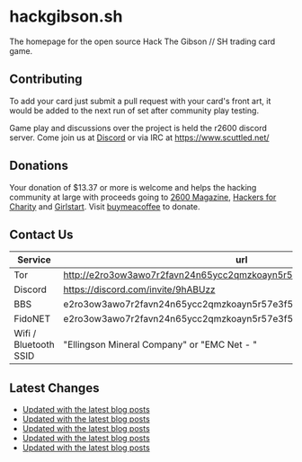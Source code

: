 # hackgibson.sh
The homepage for the open source Hack The Gibson // SH trading card game.


## Contributing

To add your card just submit a pull request with your card's front art, it would be added to the next run of set after community play testing.

Game play and discussions over the project is held the r2600 discord server. Come join us at [Discord](https://discord.com/invite/9hABUzz) or via IRC at https://www.scuttled.net/


## Donations

Your donation of $13.37 or more is welcome and helps the hacking community at large with proceeds going to [2600 Magazine](https://2600.com/), [Hackers for Charity](https://hackersforcharity.org) and [Girlstart](https://girlstart.org).  Visit [buymeacoffee](https://www.buymeacoffee.com/hackgibson.sh) to donate.


## Contact Us

Service | url
-|-
Tor | http://e2ro3ow3awo7r2favn24n65ycc2qmzkoayn5r57e3f56nvjwdcgg32ad.onion
Discord | https://discord.com/invite/9hABUzz
BBS | e2ro3ow3awo7r2favn24n65ycc2qmzkoayn5r57e3f56nvjwdcgg32ad.onion:23
FidoNET | e2ro3ow3awo7r2favn24n65ycc2qmzkoayn5r57e3f56nvjwdcgg32ad.onion:24554
Wifi / Bluetooth SSID | "Ellingson Mineral Company" or "EMC Net - <fidonet address>"

## Latest Changes
<!-- BLOG-POST-LIST:START -->
- [Updated with the latest blog posts](https://github.com/DFW2600/hackgibson.sh/commit/53f786f6b737c1dc49d899435fe3cb6f002f8c70)
- [Updated with the latest blog posts](https://github.com/DFW2600/hackgibson.sh/commit/91a289951ea9db0db4610786e2b54a7e2ef59131)
- [Updated with the latest blog posts](https://github.com/DFW2600/hackgibson.sh/commit/ccbf8f068ee6f06fb1a192824d528e6f673b4874)
- [Updated with the latest blog posts](https://github.com/DFW2600/hackgibson.sh/commit/1a236e6f4840db427af349e6938f6f0d91825d41)
- [Updated with the latest blog posts](https://github.com/DFW2600/hackgibson.sh/commit/1f0c6c1333cb7de671eb558ba6294685cef8336b)
<!-- BLOG-POST-LIST:END -->
